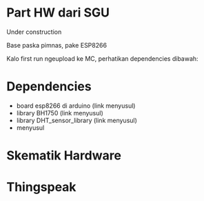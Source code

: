 # Part HW dari SGU

Under construction

Base paska pimnas, pake ESP8266

Kalo first run ngeupload ke MC, perhatikan dependencies dibawah:

# Dependencies
* board esp8266 di arduino (link menyusul)
* library BH1750 (link menyusul)
* library DHT_sensor_library (link menyusul)
* menyusul

# Skematik Hardware

# Thingspeak
